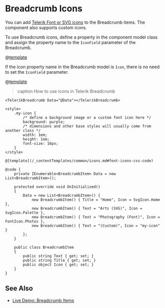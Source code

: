 
# Breadcrumb Icons

You can add [Telerik Font or SVG icons](slug:common-features-icons) to the Breadcrumb items. The component also supports custom icons.

To use Breadcrumb icons, define a property in the component model class and assign the property name to the `IconField` parameter of the Breadcrumb.

@[template](/_contentTemplates/common/icons.md#icon-property-supported-types)

If the icon property name in the Breadcrumb model is `Icon`, there is no need to set the `IconField` parameter.

@[template](/_contentTemplates/common/icons.md#font-icons-css-note)

>caption How to use icons in Telerik Breadcrumb

````RAZOR
<TelerikBreadcrumb Data="@Data"></TelerikBreadcrumb>

<style>
    .my-icon {
        /* define a background image or a custom font icon here */
        background: purple;
        /* dimensions and other base styles will usually come from another class */
        width: 1em;
        height: 1em;
        font-size: 16px;
    }
</style>

@[template](/_contentTemplates/common/icons.md#font-icons-css-code)

@code {
    private IEnumerable<BreadcrumbItem> Data = new List<BreadcrumbItem>();

    protected override void OnInitialized()
    {
        Data = new List<BreadcrumbItem>() {
            new BreadcrumbItem() { Title = "Home", Icon = SvgIcon.Home },
            new BreadcrumbItem() { Text = "Arts (SVG)", Icon = SvgIcon.Palette },
            new BreadcrumbItem() { Text = "Photography (Font)", Icon = FontIcon.Photos },
            new BreadcrumbItem() { Text = "(Custom)", Icon = "my-icon" }
        };
    }

    public class BreadcrumbItem
    {
        public string Text { get; set; }
        public string Title { get; set; }
        public object Icon { get; set; }
    }
}
````

## See Also

* [Live Demo: Breadcrumb Items](https://demos.telerik.com/blazor-ui/breadcrumb/items)
